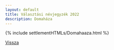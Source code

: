 ```yaml
---
layout: default
title: Választási névjegyzék 2022
description: Domaháza
---
```


{% include settlementHTMLs/Domahaaza.html %}

[Vissza](../)